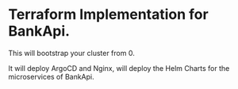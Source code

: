 # Terraform Implementation for BankApi.

This will bootstrap your cluster from 0. 

It will deploy ArgoCD and Nginx, will deploy the Helm Charts for the microservices of BankApi.
